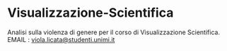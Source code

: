 # Visualizzazione-Scientifica
Analisi sulla violenza di genere per il corso di Visualizzazione Scientifica.
EMAIL : viola.licata@studenti.unimi.it
